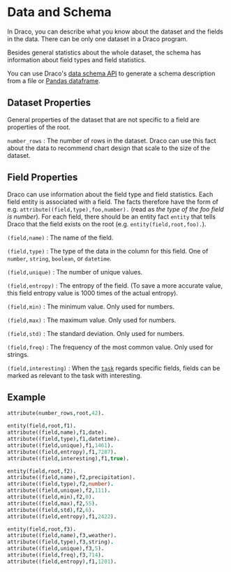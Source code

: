 # Data and Schema

In Draco, you can describe what you know about the dataset and the fields in the data. There can be only one dataset in a Draco program.

Besides general statistics about the whole dataset, the schema has information about field types and field statistics.

You can use Draco's [data schema API](../api/schema.ipynb) to generate a schema description from a file or [Pandas dataframe](https://pandas.pydata.org/pandas-docs/stable/reference/api/pandas.DataFrame.html).

## Dataset Properties

General properties of the dataset that are not specific to a field are properties of the root.

`number_rows`
: The number of rows in the dataset. Draco can use this fact about the data to recommend chart design that scale to the size of the dataset.

## Field Properties

Draco can use information about the field type and field statistics. Each field entity is associated with a field. The facts therefore have the form of e.g. `attribute((field,type),foo,number).` (read as _the type of the foo field is number_). For each field, there should be an entity fact `entity` that tells Draco that the field exists on the root (e.g. `entity(field,root,foo).`).

`(field,name)`
: The name of the field.

`(field,type)`
: The type of the data in the column for this field. One of `number`, `string`, `boolean`, or `datetime`.

`(field,unique)`
: The number of unique values.

`(field,entropy)`
: The entropy of the field. (To save a more accurate value, this field entropy value is 1000 times of the actual entropy).

`(field,min)`
: The minimum value. Only used for numbers.

`(field,max)`
: The maximum value. Only used for numbers.

`(field,std)`
: The standard deviation. Only used for numbers.

`(field,freq)`
: The frequency of the most common value. Only used for strings.

`(field,interesting)`
: When the [`task`](task.md) regards specific fields, fields can be marked as relevant to the task with interesting. 

## Example

```prolog
attribute(number_rows,root,42).

entity(field,root,f1).
attribute((field,name),f1,date).
attribute((field,type),f1,datetime).
attribute((field,unique),f1,1461).
attribute((field,entropy),f1,7287).
attribute((field,interesting),f1,true).

entity(field,root,f2).
attribute((field,name),f2,precipitation).
attribute((field,type),f2,number).
attribute((field,unique),f2,111).
attribute((field,min),f2,0).
attribute((field,max),f2,55).
attribute((field,std),f2,6).
attribute((field,entropy),f1,2422).

entity(field,root,f3).
attribute((field,name),f3,weather).
attribute((field,type),f3,string).
attribute((field,unique),f3,5).
attribute((field,freq),f3,714).
attribute((field,entropy),f1,1201).
```
